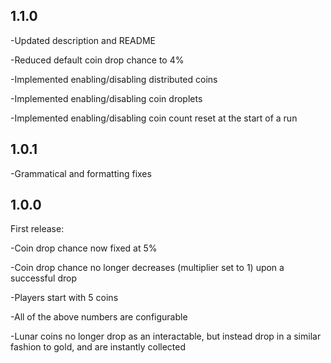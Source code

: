 ## 1.1.0

-Updated description and README

-Reduced default coin drop chance to 4%

-Implemented enabling/disabling distributed coins

-Implemented enabling/disabling coin droplets

-Implemented enabling/disabling coin count reset at the start of a run

## 1.0.1

-Grammatical and formatting fixes

## 1.0.0

First release:

-Coin drop chance now fixed at 5%

-Coin drop chance no longer decreases (multiplier set to 1) upon a successful drop

-Players start with 5 coins

-All of the above numbers are configurable

-Lunar coins no longer drop as an interactable, but instead drop in a similar fashion to gold, and are instantly collected
